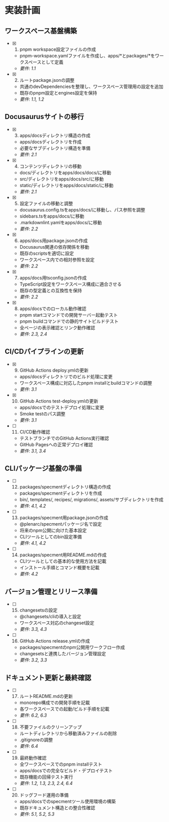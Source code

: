# 実装計画

## ワークスペース基盤構築

- [x] 1. pnpm workspace設定ファイルの作成





    - pnpm-workspace.yamlファイルを作成し、apps/*とpackages/*をワークスペースとして定義
    - _要件: 1.1_

- [x] 2. ルートpackage.jsonの調整





    - 共通のdevDependenciesを整理し、ワークスペース管理用の設定を追加
    - 既存のpnpm設定とengines設定を保持
    - _要件: 1.1, 1.2_

## Docusaurusサイトの移行

- [x] 3. apps/docsディレクトリ構造の作成





    - apps/docsディレクトリを作成
    - 必要なサブディレクトリ構造を準備
    - _要件: 2.1_

- [x] 4. コンテンツディレクトリの移動





    - docs/ディレクトリをapps/docs/docs/に移動
    - src/ディレクトリをapps/docs/src/に移動  
    - static/ディレクトリをapps/docs/static/に移動
    - _要件: 2.1_

- [x] 5. 設定ファイルの移動と調整





    - docusaurus.config.tsをapps/docs/に移動し、パス参照を調整
    - sidebars.tsをapps/docs/に移動
    - .markdownlint.yamlをapps/docs/に移動
    - _要件: 2.2_

- [x] 6. apps/docs用package.jsonの作成





    - Docusaurus関連の依存関係を移動
    - 既存のscriptsを適切に設定
    - ワークスペース内での相対参照を設定
    - _要件: 2.2_

- [x] 7. apps/docs用tsconfig.jsonの作成







    - TypeScript設定をワークスペース構成に適合させる
    - 既存の型定義との互換性を保持
    - _要件: 2.2_

- [x] 8. apps/docsでのローカル動作確認






    - pnpm startコマンドでの開発サーバー起動テスト
    - pnpm buildコマンドでの静的サイトビルドテスト
    - 全ページの表示確認とリンク動作確認
    - _要件: 2.3, 2.4_

## CI/CDパイプラインの更新

- [x] 9. GitHub Actions deploy.ymlの更新





    - apps/docsディレクトリでのビルド処理に変更
    - ワークスペース構成に対応したpnpm installとbuildコマンドの調整
    - _要件: 3.1_

- [x] 10. GitHub Actions test-deploy.ymlの更新





    - apps/docsでのテストデプロイ処理に変更
    - Smoke testのパス調整
    - _要件: 3.1_

- [ ] 11. CI/CD動作確認




    - テストブランチでのGitHub Actions実行確認
    - GitHub Pagesへの正常デプロイ確認
    - _要件: 3.1, 3.4_

## CLIパッケージ基盤の準備

- [ ] 12. packages/specmentディレクトリ構造の作成
    - packages/specmentディレクトリを作成
    - bin/, templates/, recipes/, migrations/, assets/サブディレクトリを作成
    - _要件: 4.1, 4.2_

- [ ] 13. packages/specment用package.jsonの作成
    - @plenarc/specmentパッケージ名で設定
    - 将来のnpm公開に向けた基本設定
    - CLIツールとしてのbin設定準備
    - _要件: 4.1, 4.2_

- [ ] 14. packages/specment用README.mdの作成
    - CLIツールとしての基本的な使用方法を記載
    - インストール手順とコマンド概要を記載
    - _要件: 4.2_

## バージョン管理とリリース準備

- [ ] 15. changesetsの設定
    - @changesets/cliの導入と設定
    - ワークスペース対応のchangeset設定
    - _要件: 3.3, 4.3_

- [ ] 16. GitHub Actions release.ymlの作成
    - packages/specmentのnpm公開用ワークフロー作成
    - changesetsと連携したバージョン管理設定
    - _要件: 3.2, 3.3_

## ドキュメント更新と最終確認

- [ ] 17. ルートREADME.mdの更新
    - monorepo構成での開発手順を記載
    - 各ワークスペースでの起動/ビルド手順を記載
    - _要件: 6.2, 6.3_

- [ ] 18. 不要ファイルのクリーンアップ
    - ルートディレクトリから移動済みファイルの削除
    - .gitignoreの調整
    - _要件: 6.4_

- [ ] 19. 最終動作確認
    - 全ワークスペースでのpnpm installテスト
    - apps/docsでの完全なビルド・デプロイテスト
    - 既存機能の回帰テスト実行
    - _要件: 1.2, 1.3, 2.3, 2.4, 6.4_

- [ ] 20. ドッグフード運用の準備
    - apps/docsでのspecmentツール使用環境の構築
    - 既存ドキュメント構造との整合性確認
    - _要件: 5.1, 5.2, 5.3_